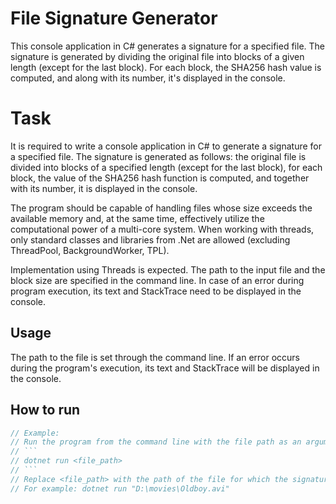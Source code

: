 # File Signature Generator

This console application in C# generates a signature for a specified file. The signature is generated by dividing the original file into blocks of a given length (except for the last block). For each block, the SHA256 hash value is computed, and along with its number, it's displayed in the console.

# Task
It is required to write a console application in C# to generate a signature for a specified file. The signature is generated as follows: the original file is divided into blocks of a specified length (except for the last block), for each block, the value of the SHA256 hash function is computed, and together with its number, it is displayed in the console.

The program should be capable of handling files whose size exceeds the available memory and, at the same time, effectively utilize the computational power of a multi-core system. When working with threads, only standard classes and libraries from .Net are allowed (excluding ThreadPool, BackgroundWorker, TPL).

Implementation using Threads is expected. The path to the input file and the block size are specified in the command line. In case of an error during program execution, its text and StackTrace need to be displayed in the console.

## Usage

The path to the file is set through the command line. If an error occurs during the program's execution, its text and StackTrace will be displayed in the console.

## How to run

```csharp
// Example:
// Run the program from the command line with the file path as an argument:
// ```
// dotnet run <file_path>
// ```
// Replace <file_path> with the path of the file for which the signature needs to be generated.
// For example: dotnet run "D:\movies\Oldboy.avi"
